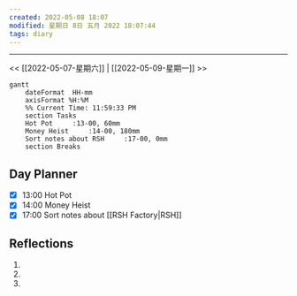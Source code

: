 ```yaml
---
created: 2022-05-08 18:07
modified: 星期日 8日 五月 2022 18:07:44
tags: diary
---
```

---
<< [[2022-05-07-星期六]] | [[2022-05-09-星期一]] >>
```mermaid
gantt
    dateFormat  HH-mm
    axisFormat %H:%M
    %% Current Time: 11:59:33 PM
    section Tasks
    Hot Pot     :13-00, 60mm
    Money Heist     :14-00, 180mm
    Sort notes about RSH     :17-00, 0mm
    section Breaks

```

## Day Planner
- [x] 13:00 Hot Pot
- [x] 14:00 Money Heist
- [x] 17:00 Sort notes about [[RSH Factory|RSH]]

## Reflections
1. 
2. 
3. 
